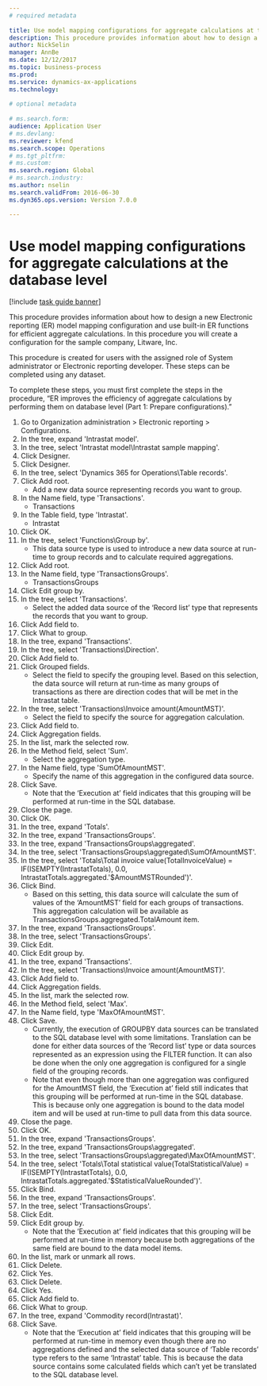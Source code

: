 ```yaml
--- 
# required metadata 
 
title: Use model mapping configurations for aggregate calculations at the database level
description: This procedure provides information about how to design a new Electronic reporting (ER) model mapping configuration and use built-in ER functions for efficient aggregate calculations. 
author: NickSelin
manager: AnnBe 
ms.date: 12/12/2017
ms.topic: business-process 
ms.prod:  
ms.service: dynamics-ax-applications 
ms.technology:  
 
# optional metadata 
 
# ms.search.form:   
audience: Application User 
# ms.devlang:  
ms.reviewer: kfend
ms.search.scope: Operations 
# ms.tgt_pltfrm:  
# ms.custom:  
ms.search.region: Global
# ms.search.industry: 
ms.author: nselin
ms.search.validFrom: 2016-06-30 
ms.dyn365.ops.version: Version 7.0.0 

---
```

# Use model mapping configurations for aggregate calculations at the database level

[!include [task guide banner](../../includes/task-guide-banner.md)]

This procedure provides information about how to design a new Electronic reporting (ER) model mapping configuration and use built-in ER functions for efficient aggregate calculations. In this procedure you will create a configuration for the sample company, Litware, Inc. 

This procedure is created for users with the assigned role of System administrator or Electronic reporting developer. These steps can be completed using any dataset.

 To complete these steps, you must first complete the steps in the procedure, “ER improves the efficiency of aggregate calculations by performing them on database level (Part 1: Prepare configurations).”

1. Go to Organization administration > Electronic reporting > Configurations.
2. In the tree, expand 'Intrastat model'.
3. In the tree, select 'Intrastat model\Intrastat sample mapping'.
4. Click Designer.
5. Click Designer.
6. In the tree, select 'Dynamics 365 for Operations\Table records'.
7. Click Add root.
    * Add a new data source representing records you want to group.  
8. In the Name field, type 'Transactions'.
    * Transactions  
9. In the Table field, type 'Intrastat'.
    * Intrastat  
10. Click OK.
11. In the tree, select 'Functions\Group by'.
    * This data source type is used to introduce a new data source at run-time to group records and to calculate required aggregations.  
12. Click Add root.
13. In the Name field, type 'TransactionsGroups'.
    * TransactionsGroups  
14. Click Edit group by.
15. In the tree, select 'Transactions'.
    * Select the added data source of the ‘Record list’ type that represents the records that you want to group.  
16. Click Add field to.
17. Click What to group.
18. In the tree, expand 'Transactions'.
19. In the tree, select 'Transactions\Direction'.
20. Click Add field to.
21. Click Grouped fields.
    * Select the field to specify the grouping level. Based on this selection, the data source will return at run-time as many groups of transactions as there are direction codes that will be met in the Intrastat table.  
22. In the tree, select 'Transactions\Invoice amount(AmountMST)'.
    * Select the field to specify the source for aggregation calculation.  
23. Click Add field to.
24. Click Aggregation fields.
25. In the list, mark the selected row.
26. In the Method field, select 'Sum'.
    * Select the aggregation type.  
27. In the Name field, type 'SumOfAmountMST'.
    * Specify the name of this aggregation in the configured data source.  
28. Click Save.
    * Note that the ‘Execution at’ field indicates that this grouping will be performed at run-time in the SQL database.  
29. Close the page.
30. Click OK.
31. In the tree, expand 'Totals'.
32. In the tree, expand 'TransactionsGroups'.
33. In the tree, expand 'TransactionsGroups\aggregated'.
34. In the tree, select 'TransactionsGroups\aggregated\SumOfAmountMST'.
35. In the tree, select 'Totals\Total invoice value(TotalInvoiceValue) = IF(ISEMPTY(IntrastatTotals), 0.0, IntrastatTotals.aggregated.'$AmountMSTRounded')'.
36. Click Bind.
    * Based on this setting, this data source will calculate the sum of values of the ‘AmountMST’ field for each groups of transactions. This aggregation calculation will be available as TransactionsGroups.aggregated.TotalAmount item.  
37. In the tree, expand 'TransactionsGroups'.
38. In the tree, select 'TransactionsGroups'.
39. Click Edit.
40. Click Edit group by.
41. In the tree, expand 'Transactions'.
42. In the tree, select 'Transactions\Invoice amount(AmountMST)'.
43. Click Add field to.
44. Click Aggregation fields.
45. In the list, mark the selected row.
46. In the Method field, select 'Max'.
47. In the Name field, type 'MaxOfAmountMST'.
48. Click Save.
    * Currently, the execution of GROUPBY data sources can be translated to the SQL database level with some limitations. Translation can be done for either data sources of the ‘Record list’ type or data sources represented as an expression using the FILTER function. It can also be done when the only one aggregation is configured for a single field of the grouping records.  
    * Note that even though more than one aggregation was configured for the AmountMST field, the ‘Execution at’ field still indicates that this grouping will be performed at run-time in the SQL database. This is because only one aggregation is bound to the data model item and will be used at run-time to pull data from this data source.  
49. Close the page.
50. Click OK.
51. In the tree, expand 'TransactionsGroups'.
52. In the tree, expand 'TransactionsGroups\aggregated'.
53. In the tree, select 'TransactionsGroups\aggregated\MaxOfAmountMST'.
54. In the tree, select 'Totals\Total statistical value(TotalStatisticalValue) = IF(ISEMPTY(IntrastatTotals), 0.0, IntrastatTotals.aggregated.'$StatisticalValueRounded')'.
55. Click Bind.
56. In the tree, expand 'TransactionsGroups'.
57. In the tree, select 'TransactionsGroups'.
58. Click Edit.
59. Click Edit group by.
    * Note that the ‘Execution at’ field indicates that this grouping will be performed at run-time in memory because both aggregations of the same field are bound to the data model items.   
60. In the list, mark or unmark all rows.
61. Click Delete.
62. Click Yes.
63. Click Delete.
64. Click Yes.
65. Click Add field to.
66. Click What to group.
67. In the tree, expand 'Commodity record(Intrastat)'.
68. Click Save.
    * Note that the ‘Execution at’ field indicates that this grouping will be performed at run-time in memory even though there are no aggregations defined and the selected data source of ‘Table records’ type refers to the same ‘Intrastat’ table. This is because the data source contains some calculated fields which can’t yet be translated to the SQL database level.  

